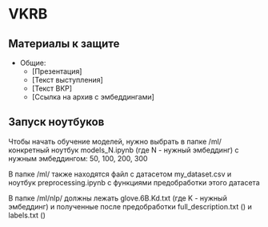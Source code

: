 # VKRB

## Материалы к защите

* Общие:
  * [Презентация]
  * [Текст выступления]
  * [Текст ВКР]
  * [Ссылка на архив с эмбеддингами]
  

## Запуск ноутбуков

Чтобы начать обучение моделей, нужно выбрать в папке /ml/ конкретный ноутбук models_N.ipynb (где N - нужный эмбеддинг) с нужным эмбеддингом: 50, 100, 200, 300

В папке /ml/ также находятся файл с датасетом my_dataset.csv и ноутбук preprocessing.ipynb с функциями предобработки этого датасета

В папке /ml/nlp/ должны лежать glove.6B.Kd.txt (где K - нужный эмбеддинг) и полученные после предобработки full_description.txt () и labels.txt ()
